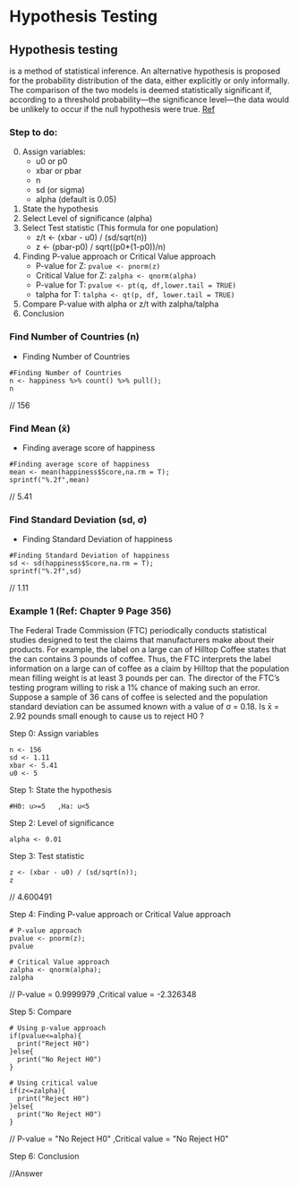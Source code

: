 # Hypothesis Testing


## Hypothesis testing

is a method of statistical inference. An alternative hypothesis is proposed for the probability distribution of the data, either explicitly or only informally. The comparison of the two models is deemed statistically significant if, according to a threshold probability—the significance level—the data would be unlikely to occur if the null hypothesis were true. [Ref](https://en.wikipedia.org/wiki/Statistical_hypothesis_testing)

### Step to do:

0. Assign variables:
   - u0 or p0
   - xbar or pbar
   - n
   - sd (or sigma)
   - alpha (default is 0.05)
1. State the hypothesis
2. Select Level of significance (alpha)
3. Select Test statistic (This formula for one population)
   - z/t <- (xbar - u0) / (sd/sqrt(n))
   - z <- (pbar-p0) / sqrt((p0\*(1-p0))/n)
4. Finding P-value approach or Critical Value approach
   - P-value for Z: `pvalue <- pnorm(z)`
   - Critical Value for Z: `zalpha <- qnorm(alpha)`
   - P-value for T: `pvalue <- pt(q, df,lower.tail = TRUE)`
   - talpha for T: `talpha <- qt(p, df, lower.tail = TRUE)`
5. Compare P-value with alpha or z/t with zalpha/talpha
6. Conclusion



### Find Number of Countries (n)

- Finding Number of Countries

```
#Finding Number of Countries
n <- happiness %>% count() %>% pull();
n

```
// 156


### Find Mean (x̄)

- Finding average score of happiness

```
#Finding average score of happiness
mean <- mean(happiness$Score,na.rm = T);
sprintf("%.2f",mean)

```
// 5.41

### Find Standard Deviation (sd, σ)

- Finding Standard Deviation of happiness

```
#Finding Standard Deviation of happiness
sd <- sd(happiness$Score,na.rm = T);
sprintf("%.2f",sd)

```
// 1.11


### Example 1 (Ref: Chapter 9 Page 356)

The Federal Trade Commission (FTC) periodically conducts statistical studies designed to test the claims that manufacturers make about their products. For example, the label on a large can of Hilltop Coffee states that the can contains 3 pounds of coffee. Thus, the FTC interprets the label information on a large can of coffee as a claim by Hilltop that the population mean filling weight is at least 3 pounds per can. The director of the FTC’s testing program willing to risk a 1% chance of making such an error. Suppose a sample of 36 cans of coffee is selected and the population standard deviation can be assumed known with a value of σ = 0.18. Is x̄ = 2.92 pounds small enough to cause us to reject H0 ?

Step 0: Assign variables

```
n <- 156
sd <- 1.11
xbar <- 5.41
u0 <- 5

```

Step 1: State the hypothesis

```
#H0: u>=5   ,Ha: u<5

```

Step 2: Level of significance

```
alpha <- 0.01 

```

Step 3: Test statistic

```
z <- (xbar - u0) / (sd/sqrt(n));
z

```
// 4.600491

Step 4: Finding P-value approach or Critical Value approach

```
# P-value approach
pvalue <- pnorm(z); 
pvalue

# Critical Value approach
zalpha <- qnorm(alpha);
zalpha

```
// P-value = 0.9999979 ,Critical value = -2.326348

Step 5: Compare

```
# Using p-value approach
if(pvalue<=alpha){
  print("Reject H0")
}else{
  print("No Reject H0")
}

# Using critical value
if(z<=zalpha){
  print("Reject H0")
}else{
  print("No Reject H0")
}

```
// P-value = "No Reject H0" ,Critical value = "No Reject H0"

Step 6: Conclusion

//Answer
